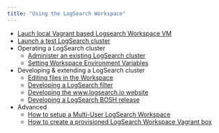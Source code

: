 ```yaml
---
title: "Using the LogSearch Workspace"
---
```


* [Lauch local Vagrant based Logsearch Workspace VM](launch-local-vagrant-logsearch-workspace.md)
* [Launch a test LogSearch cluster](launch-test-logsearch-cluster.md)
* Operating a LogSearch cluster
  * [Administer an existing LogSearch cluster](administer-logsearch-cluster.md)
  * [Setting Workspace Environment Variables](setting-workspace-environment-variables.md)
* Developing & extending a LogSearch cluster
  * [Editing files in the Workspace](editing-files-in-the-workspace.md)
  * [Developing a LogSearch filter](develop-a-logsearch-filter.md)
  * [Developing the www.logsearch.io website](develop-the-logsearch-website.md)
  * [Developing a LogSearch BOSH release](develop-logsearch-BOSH-release.md)
* Advanced
  * [How to setup a Multi-User LogSearch Workspace](setup-multi-user-logsearch-workspace.md)
  * [How to create a provisioned LogSearch Workspace Vagrant box](create-logsearch-workspace-box.md)
